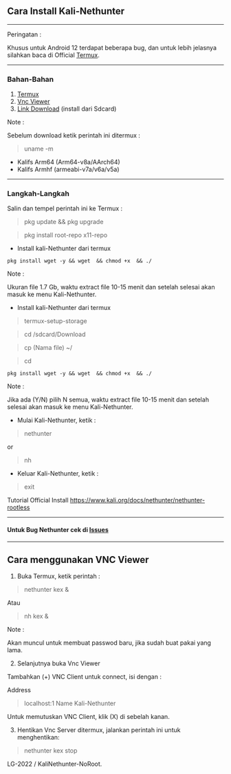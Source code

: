 
## Cara Install Kali-Nethunter

---------------
Peringatan :

Khusus untuk Android 12 terdapat beberapa bug, dan untuk lebih jelasnya silahkan baca di Official [Termux](https://github.com/termux/termux-app).

---------------
### Bahan-Bahan
1. [Termux](https://github.com/termux/termux-app/releases)
2. [Vnc Viewer](https://play.google.com/store/apps/details?id=com.realvnc.viewer.android)
3. [Link Download](http://kali.download/nethunter-images/current/rootfs/?C=S&O=D) (install dari Sdcard)

Note :

Sebelum download ketik perintah ini ditermux :
> uname -m

* Kalifs Arm64 (Arm64-v8a/AArch64)
* Kalifs Armhf (armeabi-v7a/v6a/v5a)

-------------------
### Langkah-Langkah

Salin dan tempel perintah ini ke Termux :

> pkg update && pkg upgrade

> pkg install root-repo x11-repo

* Install kali-Nethunter dari termux
```
pkg install wget -y && wget  && chmod +x  && ./
```


Note :

Ukuran file 1.7 Gb, waktu extract file 10-15 menit dan setelah selesai akan masuk ke menu Kali-Nethunter.
* Install kali-Nethunter dari termux
> termux-setup-storage

> cd /sdcard/Download

> cp (Nama file) ~/

> cd
```
pkg install wget -y && wget  && chmod +x  && ./
```


Note :

Jika ada (Y/N) pilih N semua, waktu extract file 10-15 menit dan setelah selesai akan masuk ke menu Kali-Nethunter.

* Mulai Kali-Nethunter, ketik :
> nethunter

or

> nh

* Keluar Kali-Nethunter, ketik :
> exit

Tutorial Official Install
https://www.kali.org/docs/nethunter/nethunter-rootless


---------------
#### Untuk Bug Nethunter cek di [Issues](https://github.com/wahasa/nethunter/issues/3)

------------------------------

## Cara menggunakan VNC Viewer

1. Buka Termux, ketik perintah :

> nethunter kex &

Atau
> nh kex &

Note :

Akan muncul untuk membuat passwod baru, jika sudah buat pakai yang lama.

2. Selanjutnya buka Vnc Viewer

Tambahkan (+) VNC Client untuk connect, isi dengan :

Address
> localhost:1
Name
Kali-Nethunter

Untuk memutuskan VNC Client, klik (X) di sebelah kanan.

3. Hentikan Vnc Server
ditermux, jalankan perintah ini untuk menghentikan:

> nethunter kex stop


LG-2022 / KaliNethunter-NoRoot.
